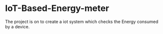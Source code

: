 # IoT-Based-Energy-meter
The project is on to create a iot system which checks the Energy consumed by a device. 
